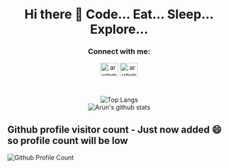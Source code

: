 <h1 align="center">Hi there 👋 Code... Eat... Sleep... Explore...</h1>

<h3 align="center">Connect with me:</h3>
<div align="center">

<a href="https://stackoverflow.com/users/4270123/arun-yokesh" target="_blank"><img align="center" src="https://cdn.jsdelivr.net/npm/simple-icons@5.17.0/icons/stackoverflow.svg" alt="arunyokesh" height="30" width="40" /></a>
<a href="https://instagram.com/arunyokesh" target="_blank"><img align="center" src="https://cdn.jsdelivr.net/npm/simple-icons@3.0.1/icons/instagram.svg" alt="arunyokesh" height="30" width="40" /></a>


<br>

![Top Langs](https://github-readme-stats.vercel.app/api/top-langs/?username=yokesharun&hide=&layout=compact)
<br>
![Arun's github stats](https://github-readme-stats.vercel.app/api?username=yokesharun&show_icons=true&show_icons=true&hide=issues&include_all_commits=true&theme=gradient)

</div>

## Github profile visitor count - Just now added 😄 so profile count will be low

![Github Profile Count](https://profile-counter.glitch.me/yokesharun/count.svg)

<!--
**yokesharun/yokesharun** is a ✨ _special_ ✨ repository because its `README.md` (this file) appears on your GitHub profile.

Here are some ideas to get you started:

- 🔭 I’m currently working on ...
- 🌱 I’m currently learning ...
- 👯 I’m looking to collaborate on ...
- 🤔 I’m looking for help with ...
- 💬 Ask me about ...
- 📫 How to reach me: ...
- 😄 Pronouns: ...
- ⚡ Fun fact: ...
-->
